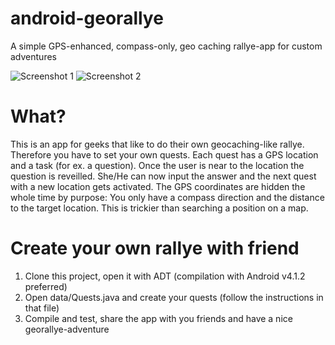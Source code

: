 # android-georallye
A simple GPS-enhanced, compass-only, geo caching rallye-app for custom adventures

![Screenshot 1](https://raw.githubusercontent.com/marfnk/android-georallye/master/screenshot1.png)
![Screenshot 2](https://raw.githubusercontent.com/marfnk/android-georallye/master/screenshot2.png)

# What?
This is an app for geeks that like to do their own geocaching-like rallye. Therefore you have to set your own quests. Each quest has a GPS location and a task (for ex. a question). Once the user is near to the location the question is reveilled. She/He can now input the answer and the next quest with a new location gets activated. The GPS coordinates are hidden the whole time by purpose: You only have a compass direction and the distance to the target location. This is trickier than searching a position on a map.

# Create your own rallye with friend
1. Clone this project, open it with ADT (compilation with Android v4.1.2 preferred)
2. Open data/Quests.java and create your quests (follow the instructions in that file)
3. Compile and test, share the app with you friends and have a nice georallye-adventure